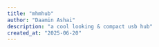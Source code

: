 ```yaml
---
title: "mhmhub"
author: "Daamin Ashai"
description: "a cool looking & compact usb hub"
created_at: "2025-06-20"
---
```



